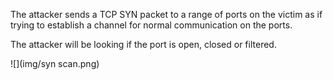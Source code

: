 The attacker sends a TCP SYN packet to a range of ports on the victim as if trying to establish a channel for normal communication on the ports.

The attacker will be looking if the port is open, closed or filtered.

![](img/syn scan.png)
